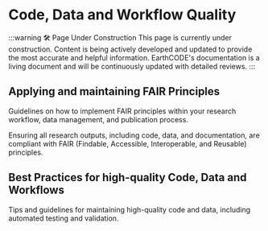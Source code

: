 # Code, Data and Workflow Quality
:::warning 🛠️ Page Under Construction
This page is currently under construction. Content is being actively developed and updated to provide the most accurate and helpful information.
EarthCODE's documentation is a living document and will be continuously updated with detailed reviews.
:::
## Applying and maintaining FAIR Principles
Guidelines on how to implement FAIR principles within your research workflow, data management, and publication process.

Ensuring all research outputs, including code, data, and documentation, are compliant with FAIR (Findable, Accessible, Interoperable, and Reusable) principles.

## Best Practices for high-quality Code, Data and Workflows

Tips and guidelines for maintaining high-quality code and data, including automated testing and validation.


